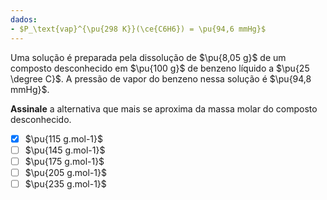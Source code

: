 ```yaml
---
dados:
- $P_\text{vap}^{\pu{298 K}}(\ce{C6H6}) = \pu{94,6 mmHg}$
---
```


Uma solução é preparada pela dissolução de $\pu{8,05 g}$ de um composto desconhecido em $\pu{100 g}$ de benzeno líquido a $\pu{25 \degree C}$. A pressão de vapor do benzeno nessa solução é $\pu{94,8 mmHg}$. 

**Assinale** a alternativa que mais se aproxima da massa molar do composto desconhecido.

- [x] $\pu{115 g.mol-1}$
- [ ] $\pu{145 g.mol-1}$
- [ ] $\pu{175 g.mol-1}$
- [ ] $\pu{205 g.mol-1}$
- [ ] $\pu{235 g.mol-1}$